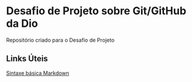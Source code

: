 # Desafio de Projeto sobre Git/GitHub da Dio
Repositório criado para o Desafio de Projeto

## Links Úteis
[Sintaxe básica Markdown](https://www.markdownguide.org/basic-syntax/)
